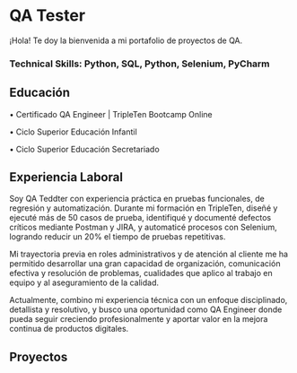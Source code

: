 # QA Tester
¡Hola! Te doy la bienvenida a mi portafolio de proyectos de QA.

### Technical Skills: Python, SQL, Python, Selenium, PyCharm

## Educación
• Certificado QA Engineer | TripleTen Bootcamp Online	

•	Ciclo Superior Educación Infantil

•	Ciclo Superior Educación Secretariado

## Experiencia Laboral
Soy QA Teddter con experiencia práctica en pruebas funcionales, de regresión y automatización. Durante mi formación en TripleTen, diseñé y ejecuté más de 50 casos de prueba, identifiqué y documenté defectos críticos mediante Postman y JIRA, y automaticé procesos con Selenium, logrando reducir un 20% el tiempo de pruebas repetitivas.

Mi trayectoria previa en roles administrativos y de atención al cliente me ha permitido desarrollar una gran capacidad de organización, comunicación efectiva y resolución de problemas, cualidades que aplico al trabajo en equipo y al aseguramiento de la calidad.

Actualmente, combino mi experiencia técnica con un enfoque disciplinado, detallista y resolutivo, y busco una oportunidad como QA Engineer donde pueda seguir creciendo profesionalmente y aportar valor en la mejora continua de productos digitales.

## Proyectos

